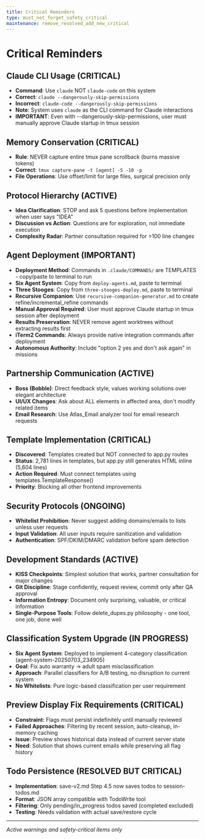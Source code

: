 ```yaml
---
title: Critical Reminders
type: must_not_forget_safety_critical
maintenance: remove_resolved_add_new_critical
---
```


# Critical Reminders

## Claude CLI Usage (CRITICAL)
- **Command**: Use `claude` NOT `claude-code` on this system
- **Correct**: `claude --dangerously-skip-permissions`
- **Incorrect**: `claude-code --dangerously-skip-permissions`
- **Note**: System uses `claude` as the CLI command for Claude interactions
- **IMPORTANT**: Even with --dangerously-skip-permissions, user must manually approve Claude startup in tmux session

## Memory Conservation (CRITICAL)
- **Rule**: NEVER capture entire tmux pane scrollback (burns massive tokens)
- **Correct**: `tmux capture-pane -t [agent] -S -10 -p`
- **File Operations**: Use offset/limit for large files, surgical precision only

## Protocol Hierarchy (ACTIVE)
- **Idea Clarification**: STOP and ask 5 questions before implementation when user says "IDEA"
- **Discussion vs Action**: Questions are for exploration, not immediate execution
- **Complexity Radar**: Partner consultation required for >100 line changes

## Agent Deployment (IMPORTANT)
- **Deployment Method**: Commands in `.claude/COMMANDS/` are TEMPLATES - copy/paste to terminal to run
- **Six Agent System**: Copy from `deploy-agents.md`, paste to terminal
- **Three Stooges**: Copy from `three-stooges-deploy.md`, paste to terminal
- **Recursive Companion**: Use `recursive-companion-generator.md` to create refine/incremental_refine commands
- **Manual Approval Required**: User must approve Claude startup in tmux session after deployment
- **Results Preservation**: NEVER remove agent worktrees without extracting results first
- **iTerm2 Commands**: Always provide native integration commands after deployment
- **Autonomous Authority**: Include "option 2 yes and don't ask again" in missions

## Partnership Communication (ACTIVE)
- **Boss (Bobble)**: Direct feedback style, values working solutions over elegant architecture
- **UI/UX Changes**: Ask about ALL elements in affected area, don't modify related items
- **Email Research**: Use Atlas_Email analyzer tool for email research requests

## Template Implementation (CRITICAL)
- **Discovered**: Templates created but NOT connected to app.py routes
- **Status**: 2,781 lines in templates, but app.py still generates HTML inline (5,604 lines)
- **Action Required**: Must connect templates using templates.TemplateResponse()
- **Priority**: Blocking all other frontend improvements

## Security Protocols (ONGOING)
- **Whitelist Prohibition**: Never suggest adding domains/emails to lists unless user requests
- **Input Validation**: All user inputs require sanitization and validation
- **Authentication**: SPF/DKIM/DMARC validation before spam detection

## Development Standards (ACTIVE)
- **KISS Checkpoints**: Simplest solution that works, partner consultation for major changes
- **Git Discipline**: Stage confidently, request review, commit only after QA approval
- **Information Entropy**: Document only surprising, valuable, or critical information
- **Single-Purpose Tools**: Follow delete_dupes.py philosophy - one tool, one job, done well

## Classification System Upgrade (IN PROGRESS)
- **Six Agent System**: Deployed to implement 4-category classification (agent-system-20250703_234905)
- **Goal**: Fix auto warranty → adult spam misclassification
- **Approach**: Parallel classifiers for A/B testing, no disruption to current system
- **No Whitelists**: Pure logic-based classification per user requirement

## Preview Display Fix Requirements (CRITICAL)
- **Constraint**: Flags must persist indefinitely until manually reviewed
- **Failed Approaches**: Filtering by recent session, auto-cleanup, in-memory caching
- **Issue**: Preview shows historical data instead of current server state
- **Need**: Solution that shows current emails while preserving all flag history

## Todo Persistence (RESOLVED BUT CRITICAL)
- **Implementation**: save-v2.md Step 4.5 now saves todos to session-todos.md
- **Format**: JSON array compatible with TodoWrite tool
- **Filtering**: Only pending/in_progress todos saved (completed excluded)
- **Testing**: Needs validation with actual save/restore cycle

---
*Active warnings and safety-critical items only*